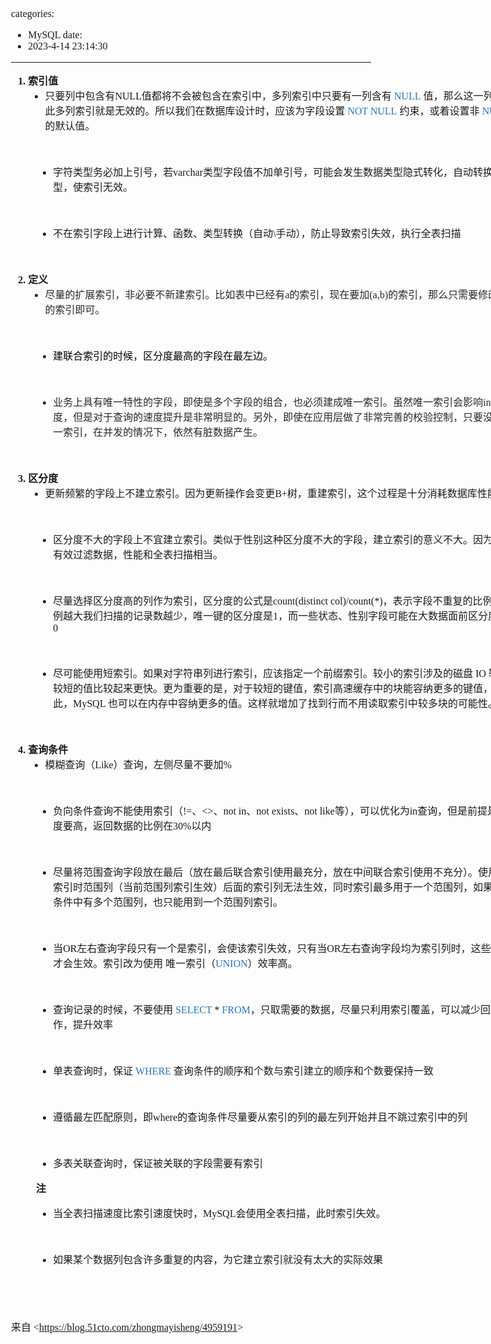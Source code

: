 categories:
- MySQL
date:
- 2023-4-14 23:14:30
---

<body lang=zh-CN style='font-family:"Microsoft YaHei UI";font-size:12.0pt'>
<!--StartFragment-->

<div style='direction:ltr;border-width:100%'>

<div style='direction:ltr;margin-top:0in;margin-left:0in;width:8.4791in'>

<div style='direction:ltr;margin-top:0in;margin-left:0in;width:8.4791in'>

<ol type=1 style='direction:ltr;unicode-bidi:embed;margin-top:0in;margin-bottom:
 0in;font-family:"Comic Sans MS";font-size:12.0pt;font-weight:bold;font-style:
 normal'>
 <li value=1 style='margin-top:0;margin-bottom:0;vertical-align:middle;
     font-weight:bold'><span style='font-family:"Microsoft YaHei UI";
     font-size:12.0pt;font-weight:bold;font-style:normal;font-weight:bold;
     font-family:"Microsoft YaHei UI";font-size:12.0pt'>索引值</span></li>
 <ul type=disc style='direction:ltr;unicode-bidi:embed;margin-top:0in;
  margin-bottom:0in;;font-weight:none;font-weight: normal'>
  <li style='margin-top:0;margin-bottom:0;vertical-align:middle'><span
      style='font-family:"Microsoft YaHei UI";font-size:12.0pt' lang=zh-CN>只要列中包含有</span><span
      style='font-family:"Comic Sans MS";font-size:12.0pt' lang=zh-CN>NULL</span><span
      style='font-family:"Microsoft YaHei UI";font-size:12.0pt' lang=zh-CN>值都将不会被包含在索引中，多列索引中只要有一列含有</span><span
      style='font-family:"Comic Sans MS";font-size:12.0pt' lang=en-US> </span><span
      style='font-family:"Comic Sans MS";font-size:12.0pt;color:#2E75B5'
      lang=zh-CN>NULL</span><span style='font-family:"Comic Sans MS";
      font-size:12.0pt;color:#2E75B5' lang=en-US> </span><span
      style='font-family:"Microsoft YaHei UI";font-size:12.0pt' lang=zh-CN>值，那么这一列对于此多列索引就是无效的。所以我们在数据库设计时，应该为字段设置</span><span
      style='font-family:"Comic Sans MS";font-size:12.0pt;color:#2E75B5'
      lang=en-US> NOT </span><span style='font-family:"Comic Sans MS";
      font-size:12.0pt;color:#2E75B5' lang=zh-CN>NULL</span><span
      style='font-family:"Comic Sans MS";font-size:12.0pt' lang=en-US> </span><span
      style='font-family:"Microsoft YaHei UI";font-size:12.0pt' lang=zh-CN>约束，或着设置非</span><span
      style='font-family:"Comic Sans MS";font-size:12.0pt' lang=en-US> </span><span
      style='font-family:"Comic Sans MS";font-size:12.0pt;color:#2E75B5'
      lang=en-US>NULL </span><span style='font-family:"Microsoft YaHei UI";
      font-size:12.0pt' lang=zh-CN>的默认值。</span></li>
 </ul>
</ol>

<p style='margin-left:.75in;font-family:"Comic Sans MS";font-size:
12.0pt'>&nbsp;</p>

<ul type=disc style='direction:ltr;unicode-bidi:embed;margin-top:0in;
 margin-bottom:0in;margin-left:40px'>
 <li style='margin-top:0;margin-bottom:0;vertical-align:middle'><span
     style='font-family:"Microsoft YaHei UI";font-size:12.0pt'>字符类型务必加上引号，若</span><span
     style='font-family:"Comic Sans MS";font-size:12.0pt'>varchar</span><span
     style='font-family:"Microsoft YaHei UI";font-size:12.0pt'>类型字段值不加单引号，可能会发生数据类型隐式转化，自动转换为</span><span
     style='font-family:"Comic Sans MS";font-size:12.0pt'>int</span><span
     style='font-family:"Microsoft YaHei UI";font-size:12.0pt'>型，使索引无效。</span></li>
</ul>

<p style='margin-left:.75in;font-family:"Comic Sans MS";font-size:
12.0pt'>&nbsp;</p>

<ul type=disc style='direction:ltr;unicode-bidi:embed;margin-top:0in;
 margin-bottom:0in;margin-left:40px'>
 <li style='margin-top:0;margin-bottom:0;vertical-align:middle'><span
     style='font-family:"Microsoft YaHei UI";font-size:12.0pt'>不在索引字段上进行计算、函数、类型转换（自动</span><span
     style='font-family:"Comic Sans MS";font-size:12.0pt'>\</span><span
     style='font-family:"Microsoft YaHei UI";font-size:12.0pt'>手动），防止导致索引失效，执行全表扫描</span></li>
</ul>

<p style='margin-left:.75in;font-family:"Comic Sans MS";font-size:
12.0pt'>&nbsp;</p>

<ol type=1 style='direction:ltr;unicode-bidi:embed;margin-top:0in;margin-bottom:
 0in;font-family:"Comic Sans MS";font-size:12.0pt;font-weight:bold;font-style:
 normal'>
 <li value=2 style='margin-top:0;margin-bottom:0;vertical-align:middle;
     font-weight:bold'><span style='font-family:"Microsoft YaHei UI";
     font-size:12.0pt;font-weight:bold;font-style:normal;font-weight:bold;
     font-family:"Microsoft YaHei UI";font-size:12.0pt'>定义</span></li>
 <ul type=disc style='direction:ltr;unicode-bidi:embed;margin-top:0in;
  margin-bottom:0in;font-weight: normal'>
  <li style='margin-top:0;margin-bottom:0;vertical-align:middle;color:#24292E'><span
      style='font-family:"Microsoft YaHei UI";font-size:12.0pt'>尽量的扩展索引，非必要不新建索引。比如表中已经有</span><span
      style='font-family:"Comic Sans MS";font-size:12.0pt'>a</span><span
      style='font-family:"Microsoft YaHei UI";font-size:12.0pt'>的索引，现在要加</span><span
      style='font-family:"Comic Sans MS";font-size:12.0pt'>(a,b)</span><span
      style='font-family:"Microsoft YaHei UI";font-size:12.0pt'>的索引，那么只需要修改原来的索引即可。</span></li>
 </ul>
</ol>

<p style='margin-left:.75in;font-family:"Comic Sans MS";font-size:
12.0pt;color:#24292E'>&nbsp;</p>

<ul type=disc style='direction:ltr;unicode-bidi:embed;margin-top:0in;
 margin-bottom:0in;margin-left:40px'>
 <li style='margin-top:0;margin-bottom:0;vertical-align:middle;color:#24292E'><span
     style='font-family:"Microsoft YaHei UI";font-size:12.0pt;color:black'>建联合索引的时候，区分度最高的字段在最左边。</span></li>
</ul>

<p style='margin-left:.75in;font-family:"Comic Sans MS";font-size:
12.0pt;color:#24292E'>&nbsp;</p>

<ul type=disc style='direction:ltr;unicode-bidi:embed;margin-top:0in;
 margin-bottom:0in;margin-left:40px'>
 <li style='margin-top:0;margin-bottom:0;vertical-align:middle;color:#24292E'><span
     style='font-family:"Microsoft YaHei UI";font-size:12.0pt'>业务上具有唯一特性的字段，即使是多个字段的组合，也必须建成唯一索引。虽然唯一索引会影响</span><span
     style='font-family:"Comic Sans MS";font-size:12.0pt'>insert</span><span
     style='font-family:"Microsoft YaHei UI";font-size:12.0pt'>速度，但是对于查询的速度提升是非常明显的。另外，即使在应用层做了非常完善的校验控制，只要没有唯一索引，在并发的情况下，依然有脏数据产生。</span></li>
</ul>

<p style='margin-left:.75in;font-family:"Comic Sans MS";font-size:
12.0pt'>&nbsp;</p>

<ol type=1 style='direction:ltr;unicode-bidi:embed;margin-top:0in;margin-bottom:
 0in;font-family:"Comic Sans MS";font-size:12.0pt;font-weight:bold;font-style:
 normal'>
 <li value=3 style='margin-top:0;margin-bottom:0;vertical-align:middle;
     font-weight:bold'><span style='font-family:"Microsoft YaHei UI";
     font-size:12.0pt;font-weight:bold;font-style:normal;font-weight:bold;
     font-family:"Microsoft YaHei UI";font-size:12.0pt'>区分度</span></li>
 <ul type=disc style='direction:ltr;unicode-bidi:embed;margin-top:0in;
  margin-bottom:0in;font-weight: normal'>
  <li style='margin-top:0;margin-bottom:0;vertical-align:middle'><span
      style='font-family:"Microsoft YaHei UI";font-size:12.0pt'>更新频繁的字段上不建立索引。因为更新操作会变更</span><span
      style='font-family:"Comic Sans MS";font-size:12.0pt'>B+</span><span
      style='font-family:"Microsoft YaHei UI";font-size:12.0pt'>树，重建索引，这个过程是十分消耗数据库性能的。</span></li>
 </ul>
</ol>

<p style='margin-left:.375in;font-family:"Comic Sans MS";font-size:
12.0pt'>&nbsp;</p>

<ul type=disc style='direction:ltr;unicode-bidi:embed;margin-top:0in;
 margin-bottom:0in;margin-left:40px'>
 <li style='margin-top:0;margin-bottom:0;vertical-align:middle'><span
     style='font-family:"Microsoft YaHei UI";font-size:12.0pt'>区分度不大的字段上不宜建立索引。类似于性别这种区分度不大的字段，建立索引的意义不大。因为不能有效过滤数据，性能和全表扫描相当。</span></li>
</ul>

<p style='margin-left:.75in;font-family:"Comic Sans MS";font-size:
12.0pt'>&nbsp;</p>

<ul type=disc style='direction:ltr;unicode-bidi:embed;margin-top:0in;
 margin-bottom:0in;margin-left:40px'>
 <li style='margin-top:0;margin-bottom:0;vertical-align:middle'><span
     style='font-family:"Microsoft YaHei UI";font-size:12.0pt'>尽量选择区分度高的列作为索引，区分度的公式是</span><span
     style='font-family:"Comic Sans MS";font-size:12.0pt'>count(distinct
     col)/count(*)</span><span style='font-family:"Microsoft YaHei UI";
     font-size:12.0pt'>，表示字段不重复的比例，比例越大我们扫描的记录数越少，唯一键的区分度是</span><span
     style='font-family:"Comic Sans MS";font-size:12.0pt'>1</span><span
     style='font-family:"Microsoft YaHei UI";font-size:12.0pt'>，而一些状态、性别字段可能在大数据面前区分度就是</span><span
     style='font-family:"Comic Sans MS";font-size:12.0pt'>0</span></li>
</ul>

<p style='margin-left:.375in;font-family:"Comic Sans MS";font-size:
12.0pt'>&nbsp;</p>

<ul type=disc style='direction:ltr;unicode-bidi:embed;margin-top:0in;
 margin-bottom:0in;margin-left:40px'>
 <li style='margin-top:0;margin-bottom:0;vertical-align:middle'><span
     style='font-family:"Microsoft YaHei UI";font-size:12.0pt'>尽可能使用短索引。如果对字符串列进行索引，应该指定一个前缀索引。较小的索引涉及的磁盘</span><span
     style='font-family:"Comic Sans MS";font-size:12.0pt'> IO </span><span
     style='font-family:"Microsoft YaHei UI";font-size:12.0pt'>较少，较短的值比较起来更快。更为重要的是，对于较短的键值，索引高速缓存中的块能容纳更多的键值，因此，</span><span
     style='font-family:"Comic Sans MS";font-size:12.0pt'>MySQL </span><span
     style='font-family:"Microsoft YaHei UI";font-size:12.0pt'>也可以在内存中容纳更多的值。这样就增加了找到行而不用读取索引中较多块的可能性。</span></li>
</ul>

<p style='margin-left:.375in;font-family:"Comic Sans MS";font-size:
12.0pt'>&nbsp;</p>

<ol type=1 style='direction:ltr;unicode-bidi:embed;margin-top:0in;margin-bottom:
 0in;font-family:"Comic Sans MS";font-size:12.0pt;font-weight:bold;font-style:
 normal'>
 <li value=4 style='margin-top:0;margin-bottom:0;vertical-align:middle;
     font-weight:bold'><span style='font-family:"Microsoft YaHei UI";
     font-size:12.0pt;font-weight:bold;font-style:normal;font-weight:bold;
     font-family:"Microsoft YaHei UI";font-size:12.0pt'>查询条件</span></li>
 <ul type=disc style='direction:ltr;unicode-bidi:embed;margin-top:0in;
  margin-bottom:0in;font-weight: normal'>
  <li style='margin-top:0;margin-bottom:0;vertical-align:middle'><span
      style='font-family:"Microsoft YaHei UI";font-size:12.0pt' lang=zh-CN>模糊查询（</span><span
      style='font-family:"Comic Sans MS";font-size:12.0pt' lang=en-US>L</span><span
      style='font-family:"Comic Sans MS";font-size:12.0pt' lang=zh-CN>ike</span><span
      style='font-family:"Microsoft YaHei UI";font-size:12.0pt' lang=zh-CN>）查询，左侧尽量不要加</span><span
      style='font-family:"Comic Sans MS";font-size:12.0pt' lang=zh-CN>%</span></li>
 </ul>
</ol>

<p style='margin-left:.375in;font-family:"Comic Sans MS";font-size:
12.0pt'>&nbsp;</p>

<ul type=disc style='direction:ltr;unicode-bidi:embed;margin-top:0in;
 margin-bottom:0infont-weight: normal;;margin-left:40px'>
 <li style='margin-top:0;margin-bottom:0;vertical-align:middle'><span
     style='font-family:"Microsoft YaHei UI";font-size:12.0pt'>负向条件查询不能使用索引（</span><span
     style='font-family:"Comic Sans MS";font-size:12.0pt'>!=</span><span
     style='font-family:"Microsoft YaHei UI";font-size:12.0pt'>、</span><span
     style='font-family:"Comic Sans MS";font-size:12.0pt'>&lt;&gt;</span><span
     style='font-family:"Microsoft YaHei UI";font-size:12.0pt'>、</span><span
     style='font-family:"Comic Sans MS";font-size:12.0pt'>not in</span><span
     style='font-family:"Microsoft YaHei UI";font-size:12.0pt'>、</span><span
     style='font-family:"Comic Sans MS";font-size:12.0pt'>not exists</span><span
     style='font-family:"Microsoft YaHei UI";font-size:12.0pt'>、</span><span
     style='font-family:"Comic Sans MS";font-size:12.0pt'>not like</span><span
     style='font-family:"Microsoft YaHei UI";font-size:12.0pt'>等），可以优化为</span><span
     style='font-family:"Comic Sans MS";font-size:12.0pt'>in</span><span
     style='font-family:"Microsoft YaHei UI";font-size:12.0pt'>查询，但是前提是区分度要高，返回数据的比例在</span><span
     style='font-family:"Comic Sans MS";font-size:12.0pt'>30%</span><span
     style='font-family:"Microsoft YaHei UI";font-size:12.0pt'>以内</span></li>
</ul>

<p style='margin-left:.75in;font-family:"Comic Sans MS";font-size:
12.0pt'>&nbsp;</p>

<ul type=disc style='direction:ltr;unicode-bidi:embed;margin-top:0in;
 margin-bottom:0in;margin-left:40px'>
 <li style='margin-top:0;margin-bottom:0;vertical-align:middle'><span
     style='font-family:"Microsoft YaHei UI";font-size:12.0pt'>尽量将范围查询字段放在最后（放在最后联合索引使用最充分，放在中间联合索引使用不充分）。使用联合索引时范围列（当前范围列索引生效）后面的索引列无法生效，同时索引最多用于一个范围列，如果查询条件中有多个范围列，也只能用到一个范围列索引。</span></li>
</ul>

<p style='margin-left:.375in;font-family:"Comic Sans MS";font-size:
12.0pt'>&nbsp;</p>

<ul type=disc style='direction:ltr;unicode-bidi:embed;margin-top:0in;
 margin-bottom:0in;margin-left:40px'>
 <li style='margin-top:0;margin-bottom:0;vertical-align:middle'><span
     style='font-family:"Microsoft YaHei UI";font-size:12.0pt' lang=zh-CN>当</span><span
     style='font-family:"Comic Sans MS";font-size:12.0pt' lang=zh-CN>OR</span><span
     style='font-family:"Microsoft YaHei UI";font-size:12.0pt' lang=zh-CN>左右查询字段只有一个是索引，会使该索引失效，只有当</span><span
     style='font-family:"Comic Sans MS";font-size:12.0pt' lang=zh-CN>OR</span><span
     style='font-family:"Microsoft YaHei UI";font-size:12.0pt' lang=zh-CN>左右查询字段均为索引列时，这些索引才会生效。索引改为使用</span><span
     style='font-family:"Comic Sans MS";font-size:12.0pt' lang=en-US> </span><span
     style='font-family:"Microsoft YaHei UI";font-size:12.0pt' lang=zh-CN>唯一索引（</span><span
     style='font-family:"Comic Sans MS";font-size:12.0pt;color:#2E75B5'
     lang=zh-CN>UNION</span><span style='font-family:"Microsoft YaHei UI";
     font-size:12.0pt' lang=zh-CN>）效率高。</span></li>
</ul>

<p style='margin-left:.375in;font-family:"Comic Sans MS";font-size:
12.0pt'>&nbsp;</p>

<ul type=disc style='direction:ltr;unicode-bidi:embed;margin-top:0in;
 margin-bottom:0in;margin-left:40px'>
 <li style='margin-top:0;margin-bottom:0;vertical-align:middle'><span
     style='font-family:"Microsoft YaHei UI";font-size:12.0pt' lang=zh-CN>查询记录的时候，不要使用</span><span
     style='font-family:"Comic Sans MS";font-size:12.0pt' lang=en-US> </span><span
     style='font-family:"Comic Sans MS";font-size:12.0pt;color:#2E75B5'
     lang=en-US>SELECT</span><span style='font-family:"Comic Sans MS";
     font-size:12.0pt' lang=en-US> * </span><span style='font-family:"Comic Sans MS";
     font-size:12.0pt;color:#2E75B5' lang=en-US>FROM</span><span
     style='font-family:"Microsoft YaHei UI";font-size:12.0pt' lang=zh-CN>，只取需要的数据，尽量只利用索引覆盖，可以减少回表操作，提升效率</span></li>
</ul>

<p style='margin-left:.75in;font-family:"Comic Sans MS";font-size:
12.0pt'>&nbsp;</p>

<ul type=disc style='direction:ltr;unicode-bidi:embed;margin-top:0in;
 margin-bottom:0in;margin-left:40px'>
 <li style='margin-top:0;margin-bottom:0;vertical-align:middle'><span
     style='font-family:"Microsoft YaHei UI";font-size:12.0pt' lang=zh-CN>单表查询时，保证</span><span
     style='font-family:"Comic Sans MS";font-size:12.0pt' lang=en-US> </span><span
     style='font-family:"Comic Sans MS";font-size:12.0pt;color:#2E75B5'
     lang=en-US>WHERE </span><span style='font-family:"Microsoft YaHei UI";
     font-size:12.0pt' lang=zh-CN>查询条件的顺序和个数与索引建立的顺序和个数要保持一致</span></li>
</ul>

<p style='margin-left:.375in;font-family:"Comic Sans MS";font-size:
12.0pt'>&nbsp;</p>

<ul type=disc style='direction:ltr;unicode-bidi:embed;margin-top:0in;
 margin-bottom:0in;margin-left:40px'>
 <li style='margin-top:0;margin-bottom:0;vertical-align:middle'><span
     style='font-family:"Microsoft YaHei UI";font-size:12.0pt'>遵循最左匹配原则，即</span><span
     style='font-family:"Comic Sans MS";font-size:12.0pt'>where</span><span
     style='font-family:"Microsoft YaHei UI";font-size:12.0pt'>的查询条件尽量要从索引的列的最左列开始并且不跳过索引中的列</span></li>
</ul>

<p style='margin-left:.375in;font-family:"Comic Sans MS";font-size:
12.0pt'>&nbsp;</p>

<ul type=disc style='direction:ltr;unicode-bidi:embed;margin-top:0in;
 margin-bottom:0in;margin-left:40px'>
 <li style='margin-top:0;margin-bottom:0;vertical-align:middle'><span
     style='font-family:"Microsoft YaHei UI";font-size:12.0pt'>多表关联查询时，保证被关联的字段需要有索引</span></li>
</ul>

<p style='font-family:"Microsoft YaHei UI";font-size:12.0pt;margin-left:40px'><span
style='font-weight:bold'>注</span></p>

<ul type=disc style='direction:ltr;unicode-bidi:embed;margin-top:0in;
 margin-bottom:0in;margin-left:40px'>
 <li style='margin-top:0;margin-bottom:0;vertical-align:middle'><span
     style='font-family:"Microsoft YaHei UI";font-size:12.0pt'>当全表扫描速度比索引速度快时，</span><span
     style='font-family:"Comic Sans MS";font-size:12.0pt'>MySQL</span><span
     style='font-family:"Microsoft YaHei UI";font-size:12.0pt'>会使用全表扫描，此时索引失效。</span></li>
</ul>

<p style='font-family:"Comic Sans MS";font-size:12.0pt'>&nbsp;</p>

<ul type=disc style='direction:ltr;unicode-bidi:embed;margin-top:0in;
 margin-bottom:0in;margin-left:40px'>
 <li style='margin-top:0;margin-bottom:0;vertical-align:middle'><span
     style='font-family:"Microsoft YaHei UI";font-size:12.0pt'>如果某个数据列包含许多重复的内容，为它建立索引就没有太大的实际效果</span></li>
</ul>

<p style='font-family:"Comic Sans MS";font-size:12.0pt'>&nbsp;</p>

<p style='font-family:"Comic Sans MS";font-size:12.0pt'>&nbsp;</p>

<p style='font-size:12.0pt'><span style='font-family:"Microsoft YaHei UI"'
lang=zh-CN>来自 </span><span style='font-family:"Comic Sans MS"' lang=en-US>&lt;</span><a
href="https://blog.51cto.com/zhongmayisheng/4959191"><span style='font-family:
"Comic Sans MS"' lang=zh-CN>https://blog.51cto.com/zhongmayisheng/4959191</span></a><span
style='font-family:"Comic Sans MS"' lang=en-US>&gt;</span></p>

</div>

</div>

</div>

<!--EndFragment-->
</body>